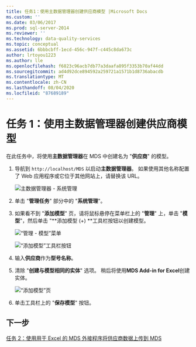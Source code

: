 ```yaml
---
title: 任务1：使用主数据管理器创建供应商模型 |Microsoft Docs
ms.custom: ''
ms.date: 03/06/2017
ms.prod: sql-server-2014
ms.reviewer: ''
ms.technology: data-quality-services
ms.topic: conceptual
ms.assetid: 6bbbcbff-1ecd-456c-947f-c445c8da673c
author: lrtoyou1223
ms.author: lle
ms.openlocfilehash: f6823c96acb7db77a3daafa895f3353b70af44dd
ms.sourcegitcommit: ad4d92dce894592a259721a1571b1d8736abacdb
ms.translationtype: MT
ms.contentlocale: zh-CN
ms.lasthandoff: 08/04/2020
ms.locfileid: "87689189"
---
```

# <a name="task-1-creating-suppliers-model-using-master-data-manager"></a>任务 1：使用主数据管理器创建供应商模型
  在此任务中，将使用**主数据管理器**在 MDS 中创建名为 "**供应商**" 的模型。  
  
1.  导航到 `http://localhost/MDS` 以启动**主数据管理器**。 如果使用其他名称配置了 Web 应用程序或它位于其他网站上，请替换该 URL。  
  
     ![主数据管理器 - 系统管理](../../2014/tutorials/media/et-creatingsuppliersmodelusingmdm-01.jpg "主数据管理器 - 系统管理")  
  
2.  单击 "**管理任务**" 部分中的 "**系统管理**"。  
  
3.  如果看不到 "**添加模型**" 页，请将鼠标悬停在菜单栏上的 "**管理**" 上，单击 "**模型**"，然后单击 "**添加模型 (+) **工具栏按钮以创建模型。  
  
     ![“管理 - 模型”菜单](../../2014/tutorials/media/et-creatingsuppliersmodelusingmdm-02.jpg "“管理 - 模型”菜单")  
  
     ![“添加模型”工具栏按钮](../../2014/tutorials/media/et-creatingsuppliersmodelusingmdm-03.jpg "“添加模型”工具栏按钮")  
  
4.  输入**供应商**作为**型号名称**。  
  
5.  清除 "**创建与模型相同的实体**" 选项。 稍后将使用**MDS Add-in for Excel**创建实体。  
  
     ![“添加模型”页](../../2014/tutorials/media/et-creatingsuppliersmodelusingmdm-04.jpg "“添加模型”页")  
  
6.  单击工具栏上的 "**保存模型**" 按钮。  
  
## <a name="next-step"></a>下一步  
 [任务 2：使用用于 Excel 的 MDS 外接程序将供应商数据上传到 MDS](../../2014/tutorials/task-2-uploading-supplier-data-to-mds-using-mds-add-in-for-excel.md)  
  
  

